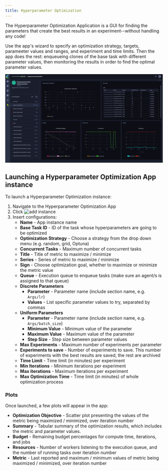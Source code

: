 ```yaml
---
title: Hyperparameter Optimization
---
```


The Hyperparameter Optimization Application is a GUI for finding the parameters that create the best results in an experiment--without
handling any code! 

Use the app's wizard to specify an optimization strategy, targets, parameeter values and ranges, 
and experiment and time limits. Then the app does the rest: enqueueing clones of the base task with different parameter values, 
then monitoring the results in order to find the optimal parameter values.

![Hyperparameter Optimization App](../../img/webapp_apps_hpo.png)

## Launching a Hyperparameter Optimization App instance

To launch a Hyperparameter Optimization instance:
1. Navigate to the Hyperparameter Optimization App
1. Click <img src="/docs/latest/icons/ico-add.svg" alt="add instance" className="icon size-sm space-sm" />
1. Insert configurations:
    - **Name** - App instance name 
    - **Base Task ID** - ID of the task whose hyperparameters are going to be optimized
    - **Optimization Strategy** - Choose a strategy from the drop down menu (e.g. random, grid, Optuna)
    - **Concurrent Tasks** - Maximum number of concurrent tasks
    - **Title** - Title of metric to maximize / minimize
    - **Series** - Series of metric to maximize / minimize
    - **Sign** - Choose optimization goal, whether to maximize or minimize the metric value
    - **Queue** - Execution queue to enqueue tasks (make sure an agent/s is assigned to that queue) 
    - **Discrete Parameters** 
        - **Parameter** - Parameter name (include section name, e.g. `Args/lr`)
        - **Values** - List specific parameter values to try, separated by commas 
    - **Uniform Parameters**
        - **Parameter** - Parameter name (include section name, e.g. `Args/batch_size`)
        - **Minimum Value** - Minimum value of the parameter 
        - **Maximum Value** - Maximum value of the parameter
        - **Step Size** - Step size between parameter values
    - **Max Experiments** - Maximum number of experiments per parameter 
    - **Experiments to save** - Number of experiments to save. This number of experiments with the best results are saved, 
      the rest are archived
    - **Time Limit** - Time limit (in minutes) per experiment
    - **Min Iterations** - Minimum iterations per experiment
    - **Max iterations** - Maximum iterations per experiment 
    - **Max Optimization Time** - Time limit (in minutes) of whole optimization process 

### Plots
Once launched, a few plots will appear in the app:
* **Optimization Objective** -  Scatter plot presenting the values of the metric being maximized / minimized, over iteration number
* **Summary** - Tabular summary of the optimization results, which includes the metric and parameter values. 
* **Budget** - Remaining budget percentages for compute time, iterations, and jobs  
* **Resources** - Number of workers listening to the execution queue, and the number of running tasks over iteration number 
* **Metric** - Last reported and maximum / minimum values of metric being maximized / minimized, over iteration number



